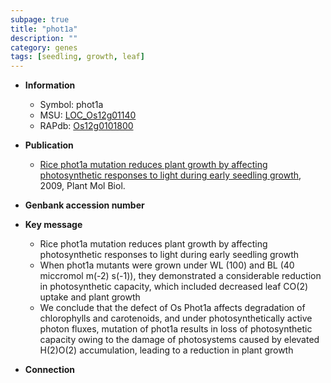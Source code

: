 ```yaml
---
subpage: true
title: "phot1a"
description: ""
category: genes
tags: [seedling, growth, leaf]
---
```


* **Information**  
    + Symbol: phot1a  
    + MSU: [LOC_Os12g01140](http://rice.plantbiology.msu.edu/cgi-bin/ORF_infopage.cgi?orf=LOC_Os12g01140)  
    + RAPdb: [Os12g0101800](http://rapdb.dna.affrc.go.jp/viewer/gbrowse_details/irgsp1?name=Os12g0101800)  

* **Publication**  
    + [Rice phot1a mutation reduces plant growth by affecting photosynthetic responses to light during early seedling growth](http://www.ncbi.nlm.nih.gov/pubmed?term=Rice+phot1a+mutation+reduces+plant+growth+by+affecting+photosynthetic+responses+to+light+during+early+seedling+growth%5BTitle%5D), 2009, Plant Mol Biol.

* **Genbank accession number**  

* **Key message**  
    + Rice phot1a mutation reduces plant growth by affecting photosynthetic responses to light during early seedling growth
    + When phot1a mutants were grown under WL (100) and BL (40 miccromol m(-2) s(-1)), they demonstrated a considerable reduction in photosynthetic capacity, which included decreased leaf CO(2) uptake and plant growth
    + We conclude that the defect of Os Phot1a affects degradation of chlorophylls and carotenoids, and under photosynthetically active photon fluxes, mutation of phot1a results in loss of photosynthetic capacity owing to the damage of photosystems caused by elevated H(2)O(2) accumulation, leading to a reduction in plant growth

* **Connection**  



